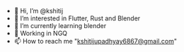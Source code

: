 - 👋 Hi, I’m @kshitij
- 👀 I’m interested in Flutter, Rust and Blender
- 🌱 I’m currently learning blender
- 💞️ Working in NGQ
- 📫 How to reach me "kshitijupadhyay6867@gmail.com"

<!---
K3JIN/K3JIN is a ✨ special ✨ repository because its `README.md` (this file) appears on your GitHub profile.
You can click the Preview link to take a look at your changes.
--->

